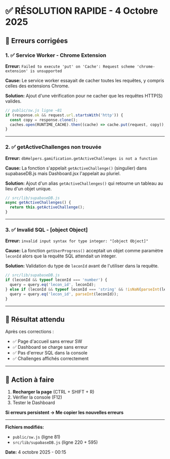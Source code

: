 # ✅ RÉSOLUTION RAPIDE - 4 Octobre 2025

## 🐛 Erreurs corrigées

### 1. ✅ Service Worker - Chrome Extension
**Erreur:** `Failed to execute 'put' on 'Cache': Request scheme 'chrome-extension' is unsupported`

**Cause:** Le service worker essayait de cacher toutes les requêtes, y compris celles des extensions Chrome.

**Solution:** Ajout d'une vérification pour ne cacher que les requêtes HTTP(S) valides.

```javascript
// public/sw.js ligne ~81
if (response.ok && request.url.startsWith('http')) {
  const copy = response.clone();
  caches.open(RUNTIME_CACHE).then((cache) => cache.put(request, copy));
}
```

---

### 2. ✅ getActiveChallenges non trouvée
**Erreur:** `dbHelpers.gamification.getActiveChallenges is not a function`

**Cause:** La fonction s'appelait `getActiveChallenge()` (singulier) dans supabaseDB.js mais Dashboard.jsx l'appelait au pluriel.

**Solution:** Ajout d'un alias `getActiveChallenges()` qui retourne un tableau au lieu d'un objet unique.

```javascript
// src/lib/supabaseDB.js
async getActiveChallenges() {
  return this.getActiveChallenge();
}
```

---

### 3. ✅ Invalid SQL - [object Object]
**Erreur:** `invalid input syntax for type integer: "[object Object]"`

**Cause:** La fonction `getUserProgress()` acceptait un objet comme paramètre `leconId` alors que la requête SQL attendait un integer.

**Solution:** Validation du type de `leconId` avant de l'utiliser dans la requête.

```javascript
// src/lib/supabaseDB.js
if (leconId && typeof leconId === 'number') {
  query = query.eq('lecon_id', leconId);
} else if (leconId && typeof leconId === 'string' && !isNaN(parseInt(leconId))) {
  query = query.eq('lecon_id', parseInt(leconId));
}
```

---

## 🎯 Résultat attendu

Après ces corrections :
- ✅ Page d'accueil sans erreur SW
- ✅ Dashboard se charge sans erreur
- ✅ Pas d'erreur SQL dans la console
- ✅ Challenges affichés correctement

---

## 🔄 Action à faire

1. **Recharger la page** (CTRL + SHIFT + R)
2. Vérifier la console (F12)
3. Tester le Dashboard

**Si erreurs persistent → Me copier les nouvelles erreurs**

---

**Fichiers modifiés:**
- `public/sw.js` (ligne 81)
- `src/lib/supabaseDB.js` (ligne 220 + 595)

**Date:** 4 octobre 2025 - 00:15
